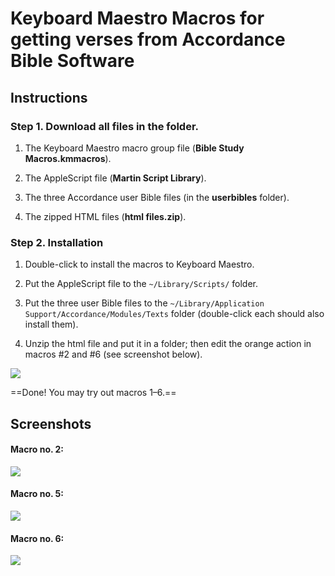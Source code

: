 # Keyboard Maestro Macros for getting verses from Accordance Bible Software

## Instructions

### Step 1. Download all files in the folder.

1. The Keyboard Maestro macro group file (**Bible Study Macros.kmmacros**).

2. The AppleScript file (**Martin Script Library**).

3. The three Accordance user Bible files (in the **userbibles** folder).

4. The zipped HTML files (**html files.zip**).

### Step 2. Installation

1. Double-click to install the macros to Keyboard Maestro.

2. Put the AppleScript file to the `~/Library/Scripts/` folder.

3. Put the three user Bible files to the `~/Library/Application Support/Accordance/Modules/Texts` folder (double-click each should also install them).

4. Unzip the html file and put it in a folder; then edit the orange action in macros #2 and #6 (see screenshot below).

![](https://i.imgur.com/aHDPwjC.png)

==Done! You may try out macros 1–6.==


## Screenshots

#### Macro no. 2:

![](https://i.imgur.com/jQoK1Vt.png)


#### Macro no. 5:

![](https://i.imgur.com/qAuKAnx.png)

#### Macro no. 6:

![](https://i.imgur.com/OaH017k.png)
